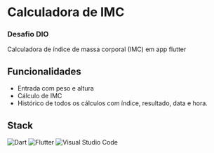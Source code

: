 # Calculadora de IMC
### Desafio DIO


Calculadora de índice de massa corporal (IMC) em app flutter

## Funcionalidades

- Entrada com peso e altura
- Cálculo de IMC
- Histórico de todos os cálculos com índice, resultado, data e hora.


## Stack

![Dart](https://img.shields.io/badge/dart-%230175C2.svg?style=for-the-badge&logo=dart&logoColor=white) ![Flutter](https://img.shields.io/badge/Flutter-%2302569B.svg?style=for-the-badge&logo=Flutter&logoColor=white)
 ![Visual Studio Code](https://img.shields.io/badge/Visual%20Studio%20Code-0078d7.svg?style=for-the-badge&logo=visual-studio-code&logoColor=white)